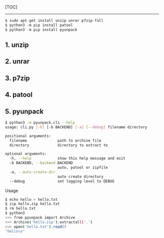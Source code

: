 <!--
+++
title       = "Python压缩工具"
description = "1. unzip; 2. unrar; 3. p7zip; 4. patool; 5. pyunpack"
date        = "2022-01-03"
tags        = []
categories  = ["3-syntax","33-python","3rd-modules"]
series      = []
keywords    = []
weight      = 5
toc         = true
draft       = false
+++ -->

[TOC]

---

```py
$ sudo apt-get install unzip unrar p7zip-full
$ python3 -m pip install patool
$ python3 -m pip install pyunpack
```

## 1. unzip

## 2. unrar

## 3. p7zip

## 4. patool

## 5. pyunpack
> [](https://github.com/ponty/pyunpack)

```sh
$ python3 -m pyunpack.cli --help
usage: cli.py [-h] [-b BACKEND] [-a] [--debug] filename directory

positional arguments:
  filename              path to archive file
  directory             directory to extract to

optional arguments:
  -h, --help            show this help message and exit
  -b BACKEND, --backend BACKEND
                        auto, patool or zipfile
  -a, --auto-create-dir
                        auto create directory
  --debug               set logging level to DEBUG
```

Usage

```sh
$ echo hello > hello.txt
$ zip hello.zip hello.txt
$ rm hello.txt
$ python3
>>> from pyunpack import Archive
>>> Archive('hello.zip').extractall('.')
>>> open('hello.txt').read()
'hello\n'
```

